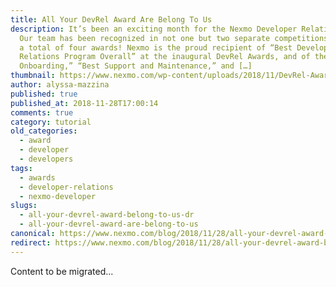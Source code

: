 ```yaml
---
title: All Your DevRel Award Are Belong To Us
description: It’s been an exciting month for the Nexmo Developer Relations team!
  Our team has been recognized in not one but two separate competitions, winning
  a total of four awards! Nexmo is the proud recipient of “Best Developer
  Relations Program Overall” at the inaugural DevRel Awards, and of the “Best
  Onboarding,” “Best Support and Maintenance,” and […]
thumbnail: https://www.nexmo.com/wp-content/uploads/2018/11/DevRel-Awards_feature-image_1200x628.jpg
author: alyssa-mazzina
published: true
published_at: 2018-11-28T17:00:14
comments: true
category: tutorial
old_categories:
  - award
  - developer
  - developers
tags:
  - awards
  - developer-relations
  - nexmo-developer
slugs:
  - all-your-devrel-award-belong-to-us-dr
  - all-your-devrel-award-are-belong-to-us
canonical: https://www.nexmo.com/blog/2018/11/28/all-your-devrel-award-belong-to-us-dr
redirect: https://www.nexmo.com/blog/2018/11/28/all-your-devrel-award-belong-to-us-dr
---
```

Content to be migrated...